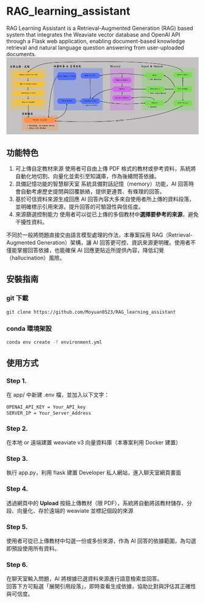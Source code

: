 # RAG_learning_assistant
RAG Learning Assistant is a Retrieval-Augmented Generation (RAG) based system that integrates the Weaviate vector database and OpenAI API through a Flask web application, enabling document-based knowledge retrieval and natural language question answering from user-uploaded documents.
![畫面預覽](templates/architecture.png)

## 功能特色
1. 可上傳自定教材來源
使用者可自由上傳 PDF 格式的教材或參考資料，系統將自動化地切割、向量化並索引至知識庫，作為後續問答依據。
2. 具備記憶功能的智慧聊天室
系統具備對話記憶（memory）功能，AI 回答時會自動考慮歷史提問與回覆脈絡，提供更連貫、有條理的回答。
3. 基於可信資料來源生成回應
AI 回答內容大多來自使用者所上傳的資料段落，並明確標示引用來源，提升回答的可驗證性與信任度。
4. 來源篩選控制能力
使用者可以從已上傳的多個教材中**選擇要參考的來源**，避免干擾性資料。

不同於一般將問題直接交由語言模型處理的作法，本專案採用 RAG（Retrieval-Augmented Generation）架構，讓 AI 回答更可控、資訊來源更明確。使用者不僅能掌握回答依據，也能確保 AI 回應更貼近所提供內容，降低幻覺（hallucination）風險。

## 安裝指南
### git 下載
`git clone https://github.com/Moyuan0523/RAG_learning_assistant`
### conda 環境架設
```bash
conda env create -f environment.yml
```

## 使用方式
### Step 1. 
在 app/ 中新建 .env 檔，並加入以下文字：
```
OPENAI_API_KEY = Your_API_key
SERVER_IP = Your_Server_Address
```
### Step 2.
在本地 or 遠端建置 weaviate v3 向量資料庫（本專案利用 Docker 建置）
### Step 3.  
執行 app.py，利用 flask 建置 Developer 私人網站，進入聊天室網頁畫面
### Step 4. 
透過網頁中的 **Upload** 按鈕上傳教材（限 PDF），系統將自動將該教材儲存、分段、向量化、存於遠端的 weaviate 並標記個段的來源
### Step 5.
使用者可從已上傳教材中勾選一份或多份來源，作為 AI 回答的依據範圍，為勾選即預設使用所有資料。
### Step 6.
在聊天室輸入問題，AI 將根據已選資料來源進行語意檢索並回答。  
回答下方可點選「展開引用段落」，即時查看生成依據，協助比對與評估其正確性與可信度。
